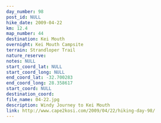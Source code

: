 ```yaml
---
day_number: 98
post_id: NULL
hike_date: 2009-04-22
km: 12.4
map_number: 44
destination: Kei Mouth
overnight: Kei Mouth Campsite
terrain: Strandloper Trail
nature_reserve: 
notes: NULL
start_coord_lat: NULL
start_coord_long: NULL
end_coord_lat: -32.700283
end_coord_long: 28.358617
start_coord: NULL
destination_coord: 
file_name: 04-22.jpg
description: Windy Journey to Kei Mouth
link: http://www.cape2kosi.com/2009/04/22/hiking-day-98/
---
```

